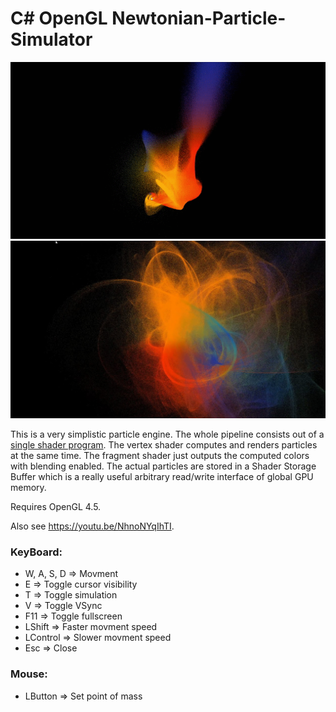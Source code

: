 # C# OpenGL Newtonian-Particle-Simulator

![gif](Video.gif?raw=true)
![img1](sample.png?raw=true)

This is a very simplistic particle engine.
The whole pipeline consists out of a [single shader program](Newtonian-Particle-Simulator/res/shaders/particles).
The vertex shader computes and renders particles at the same time. The fragment shader just outputs the computed colors with blending enabled.
The actual particles are stored in a Shader Storage Buffer which is a really useful arbitrary read/write interface of global GPU memory.

Requires OpenGL 4.5.

Also see https://youtu.be/NhnoNYqIhTI.

### **KeyBoard:**
* W, A, S, D => Movment
* E => Toggle cursor visibility
* T => Toggle simulation
* V => Toggle VSync
* F11 => Toggle fullscreen
* LShift => Faster movment speed
* LControl => Slower movment speed
* Esc => Close

### **Mouse:**
* LButton => Set point of mass
